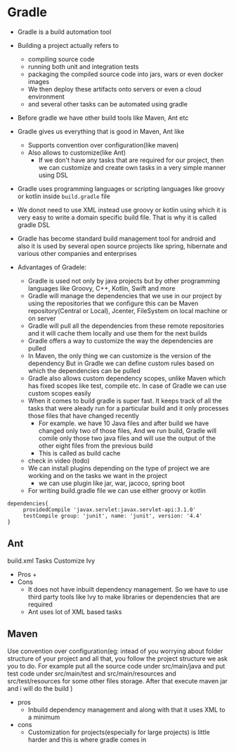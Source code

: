 # Gradle
+ Gradle is a build automation tool
+ Building a project actually refers to 
    + compiling source code
    + running both unit and integration tests
    + packaging the compiled source code into jars, wars or even docker images
    + We then deploy these artifacts onto servers or even a cloud environment 
    + and several other tasks can be automated using gradle

+ Before gradle we have other build tools like Maven, Ant etc
+ Gradle gives us everything that is good in Maven, Ant like
    + Supports convention over configuration(like maven)
    + Also allows to customize(like Ant)
        + If we don't have any tasks that are required for our project, then we can customize and create own tasks in a very simple manner using DSL
+ Gradle uses programming languages or scripting languages like groovy or kotlin inside `build.gradle` file
+ We donot need to use XML instead use groovy or kotlin using  which it is  very easy to write a domain specific build file. That is why it is called gradle DSL
+ Gradle has become standard build management tool for android and also it is used by several open source projects like spring, hibernate and various other companies and enterprises
+ Advantages of Gradele:
    + Gradle is used not only by java projects but by other programming languages like Groovy, C++, Kotlin, Swift and more
    + Gradle will manage the dependencies that we use in our project by using the repositories that we configure this can be Maven repository(Central or Local), Jcenter, FileSystem on local machine or on server
    + Gradle will pull all the dependencies from these remote repositories and it will cache them locally and use them for the next builds
    + Gradle offers a way to customize the way the dependencies are pulled
    + In Maven, the only thing we can customize is the version of the dependency But in Gradle we can define custom rules based on which the dependencies can be pulled
    + Gradle also allows custom dependency scopes, unlike Maven which has fixed scopes like test, compile etc. In case of Gradle we can use custom scopes easily
    + When it comes to build gradle is super fast. It keeps track of all the tasks that were aleady run for a particular build and it only processes those files that have changed recently
        + For example. we have 10 Java files and after build we have changed only two of those files, And we run build, Gradle will comile only those two java files and will use the output of the other eight files from the previous build
        + This is called as build cache
    + check in video (todo)
    + We can install plugins depending on the type of project we are working and on the tasks we want in the project
        + we can use plugin like jar, war, jacoco, spring boot 
    + For writing build.gradle file we can use either groovy or kotlin


```
dependencies{
     providedCompile 'javax.servlet:javax.servlet-api:3.1.0'
     testCompile group: 'junit', name: 'junit', version: '4.4'
}
```




## Ant
build.xml
Tasks
Customize
Ivy
+ Pros
    + 
+ Cons
    + It does not have inbuilt dependency management. So we have to use third party tools like Ivy to make libraries or dependencies that are required
    + Ant uses lot of XML based tasks

## Maven
Use convention over configuration(eg: intead of you worrying about folder structure of your project and all that, you follow the project structure we ask you to do. For example put all the source code under src/main/java and put test code under src/main/test and src/main/resources and src/test/resources for some other files storage. After that execute  maven jar and i will do the build )
+ pros
    + Inbuild dependency management and along with that it uses XML to a minimum
+ cons
    + Customization for projects(especially for large projects) is little harder and this is where gradle comes in
 